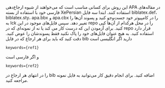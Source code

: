 این روش برای کسانی مناسب است که می‌خواهند از شیوه ارجاع‌دهی APA در مقاله‌های فارسی خود با استفاده از بسته XePersian استفاده کنند.
ابتدا سه فایل biblatex.def، biblatex.sty، apa.bbx و apa.cbx را در کامپیوتر خود جست‌وجو کنید و پسوند آن‌ها را به lck تغییر دهد.
سپس فایل‌های موجود در این repo را در محل هرکدام از آن‌ها کپی کنید.
برای آزمودن این که درست کار می کند یا نه از نمونه‌ای که در repo قرار دارد استفاده کنید.
به هیچ عنوان فایل‌های خود را پاک نکنید فقط پسوندشان را عوض کنید.
دقت کنید که باید برای هر ارجاع که در فایل bib دارید اگر انگلیسی است
```
keywords={ref1}
```
و اگر فارسی است
```
keywords={ref2}
```
را در انتهای هر ارجاع در bib اضافه کنید. برای انجام دقیق کار می‌توانید به فایل نمونه مراجعه کنید.